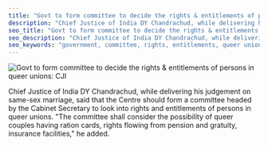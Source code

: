 ```yaml
---
title: "Govt to form committee to decide the rights & entitlements of persons in queer unions: CJI"
description: "Chief Justice of India DY Chandrachud, while delivering his judgement on same-sex marriage, said that the Centre should form a committee headed by the Cabinet Secretary to look into rights and entitlements of persons in queer unions."
seo_title: "Govt to form committee to decide the rights & entitlements of persons in queer unions: CJI"
seo_description: "Chief Justice of India DY Chandrachud, while delivering his judgement on same-sex marriage, said that the Centre should form a committee headed by the Cabinet Secretary to look into rights and entitlements of persons in queer unions."
seo_keywords: "government, committee, rights, entitlements, queer unions, CJI, same-sex marriage, Cabinet Secretary"
---
```


![Govt to form committee to decide the rights & entitlements of persons in queer unions: CJI](https://static.inshorts.com/inshorts/images/v1/variants/jpg/m/2023/10_oct/17_tue/img_1697525684438_195.jpg)

Chief Justice of India DY Chandrachud, while delivering his judgement on same-sex marriage, said that the Centre should form a committee headed by the Cabinet Secretary to look into rights and entitlements of persons in queer unions. "The committee shall consider the possibility of queer couples having ration cards, rights flowing from pension and gratuity, insurance facilities," he added.